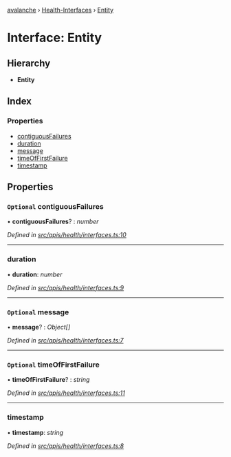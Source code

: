[avalanche](../README.md) › [Health-Interfaces](../modules/health_interfaces.md) › [Entity](health_interfaces.entity.md)

# Interface: Entity

## Hierarchy

* **Entity**

## Index

### Properties

* [contiguousFailures](health_interfaces.entity.md#optional-contiguousfailures)
* [duration](health_interfaces.entity.md#duration)
* [message](health_interfaces.entity.md#optional-message)
* [timeOfFirstFailure](health_interfaces.entity.md#optional-timeoffirstfailure)
* [timestamp](health_interfaces.entity.md#timestamp)

## Properties

### `Optional` contiguousFailures

• **contiguousFailures**? : *number*

*Defined in [src/apis/health/interfaces.ts:10](https://github.com/ava-labs/avalanchejs/blob/8033096/src/apis/health/interfaces.ts#L10)*

___

###  duration

• **duration**: *number*

*Defined in [src/apis/health/interfaces.ts:9](https://github.com/ava-labs/avalanchejs/blob/8033096/src/apis/health/interfaces.ts#L9)*

___

### `Optional` message

• **message**? : *Object[]*

*Defined in [src/apis/health/interfaces.ts:7](https://github.com/ava-labs/avalanchejs/blob/8033096/src/apis/health/interfaces.ts#L7)*

___

### `Optional` timeOfFirstFailure

• **timeOfFirstFailure**? : *string*

*Defined in [src/apis/health/interfaces.ts:11](https://github.com/ava-labs/avalanchejs/blob/8033096/src/apis/health/interfaces.ts#L11)*

___

###  timestamp

• **timestamp**: *string*

*Defined in [src/apis/health/interfaces.ts:8](https://github.com/ava-labs/avalanchejs/blob/8033096/src/apis/health/interfaces.ts#L8)*
